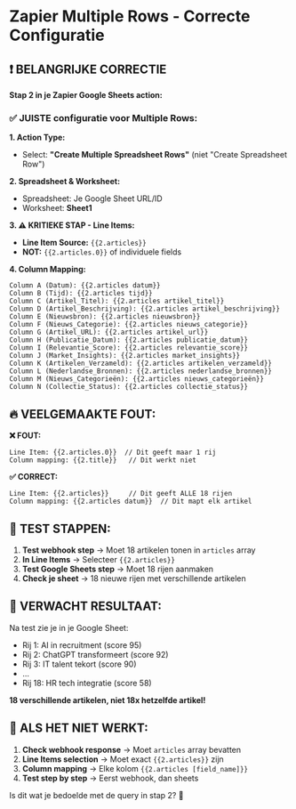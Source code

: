# Zapier Multiple Rows - Correcte Configuratie

## ❗ BELANGRIJKE CORRECTIE

**Stap 2 in je Zapier Google Sheets action:**

### ✅ JUISTE configuratie voor Multiple Rows:

**1. Action Type:**
- Select: **"Create Multiple Spreadsheet Rows"** (niet "Create Spreadsheet Row")

**2. Spreadsheet & Worksheet:**
- Spreadsheet: Je Google Sheet URL/ID
- Worksheet: **Sheet1**

**3. ⚠️ KRITIEKE STAP - Line Items:**
- **Line Item Source:** `{{2.articles}}`
- **NOT:** `{{2.articles.0}}` of individuele fields

**4. Column Mapping:**
```
Column A (Datum): {{2.articles datum}}
Column B (Tijd): {{2.articles tijd}}  
Column C (Artikel_Titel): {{2.articles artikel_titel}}
Column D (Artikel_Beschrijving): {{2.articles artikel_beschrijving}}
Column E (Nieuwsbron): {{2.articles nieuwsbron}}
Column F (Nieuws_Categorie): {{2.articles nieuws_categorie}}
Column G (Artikel_URL): {{2.articles artikel_url}}
Column H (Publicatie_Datum): {{2.articles publicatie_datum}}
Column I (Relevantie_Score): {{2.articles relevantie_score}}
Column J (Market_Insights): {{2.articles market_insights}}
Column K (Artikelen_Verzameld): {{2.articles artikelen_verzameld}}
Column L (Nederlandse_Bronnen): {{2.articles nederlandse_bronnen}}
Column M (Nieuws_Categorieën): {{2.articles nieuws_categorieën}}
Column N (Collectie_Status): {{2.articles collectie_status}}
```

## 🔥 VEELGEMAAKTE FOUT:

**❌ FOUT:**
```
Line Item: {{2.articles.0}}  // Dit geeft maar 1 rij
Column mapping: {{2.title}}   // Dit werkt niet
```

**✅ CORRECT:**
```
Line Item: {{2.articles}}     // Dit geeft ALLE 18 rijen
Column mapping: {{2.articles datum}}  // Dit mapt elk artikel
```

## 🧪 TEST STAPPEN:

1. **Test webhook step** → Moet 18 artikelen tonen in `articles` array
2. **In Line Items** → Selecteer `{{2.articles}}`
3. **Test Google Sheets step** → Moet 18 rijen aanmaken
4. **Check je sheet** → 18 nieuwe rijen met verschillende artikelen

## 🎯 VERWACHT RESULTAAT:

Na test zie je in je Google Sheet:
- Rij 1: AI in recruitment (score 95)
- Rij 2: ChatGPT transformeert (score 92)  
- Rij 3: IT talent tekort (score 90)
- ...
- Rij 18: HR tech integratie (score 58)

**18 verschillende artikelen, niet 18x hetzelfde artikel!**

## 🔧 ALS HET NIET WERKT:

1. **Check webhook response** → Moet `articles` array bevatten
2. **Line Items selection** → Moet exact `{{2.articles}}` zijn
3. **Column mapping** → Elke kolom `{{2.articles [field_name]}}`
4. **Test step by step** → Eerst webhook, dan sheets

Is dit wat je bedoelde met de query in stap 2? 🤔